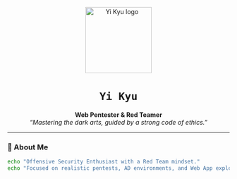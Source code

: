 <p align="center">
  <img src="https://raw.githubusercontent.com/Yi-Kyu/Yi-Kyu/main/assets/logo.png" width="150" alt="Yi Kyu logo"/>
</p>

<h1 align="center"><code>Yi Kyu</code></h1>

<p align="center">
  <b>Web Pentester & Red Teamer</b><br>
  <i>“Mastering the dark arts, guided by a strong code of ethics.”</i>
</p>

---

### 👤 About Me

```bash
echo "Offensive Security Enthusiast with a Red Team mindset."
echo "Focused on realistic pentests, AD environments, and Web App exploitation."
